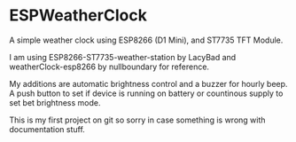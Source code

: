 # ESPWeatherClock
A simple weather clock using ESP8266 (D1 Mini), and ST7735 TFT Module.

I am using ESP8266-ST7735-weather-station by LacyBad and weatherClock-esp8266 by nullboundary for reference.

My additions are automatic brightness control and a buzzer for hourly beep.
A push button to set if device is running on battery or countinous supply to set bet brightness mode.

This is my first project on git so sorry in case something is wrong with documentation stuff.
